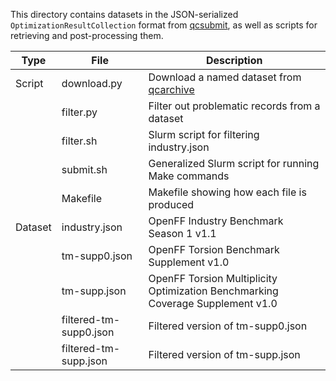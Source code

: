 This directory contains datasets in the JSON-serialized
`OptimizationResultCollection` format from [qcsubmit][qcsubmit], as well as
scripts for retrieving and post-processing them.

| Type    | File                   | Description                                                                    |
|---------|------------------------|--------------------------------------------------------------------------------|
| Script  | download.py            | Download a named dataset from [qcarchive][qcarchive]                           |
|         | filter.py              | Filter out problematic records from a dataset                                  |
|         | filter.sh              | Slurm script for filtering industry.json                                       |
|         | submit.sh              | Generalized Slurm script for running Make commands                             |
|         | Makefile               | Makefile showing how each file is produced                                     |
| Dataset | industry.json          | OpenFF Industry Benchmark Season 1 v1.1                                        |
|         | tm-supp0.json          | OpenFF Torsion Benchmark Supplement v1.0                                       |
|         | tm-supp.json           | OpenFF Torsion Multiplicity Optimization Benchmarking Coverage Supplement v1.0 |
|         | filtered-tm-supp0.json | Filtered version of tm-supp0.json                                              |
|         | filtered-tm-supp.json  | Filtered version of tm-supp.json                                               |

<!-- Refs -->
[qcsubmit]: https://github.com/openforcefield/openff-qcsubmit
[qcarchive]: https://qcarchive.molssi.org/
